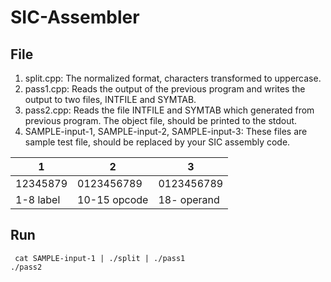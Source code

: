 # SIC-Assembler

## File
1. split.cpp: The normalized format, characters transformed to uppercase.
2. pass1.cpp: Reads the output of the previous program and writes the output to two files, INTFILE and SYMTAB.
3. pass2.cpp: Reads the file INTFILE and SYMTAB which generated from previous program. The object file, should be printed to the stdout.
4. SAMPLE-input-1, SAMPLE-input-2, SAMPLE-input-3: These files are sample test file, should be replaced by your SIC assembly code.

| 1 | 2 | 3 |
| ------------- | ------------- | ------------- |
| 12345879  | 0123456789  | 0123456789  |
| 1-8 label  | 10-15 opcode  | 18- operand  |

## Run
```
 cat SAMPLE-input-1 | ./split | ./pass1
./pass2
```
